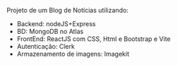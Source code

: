 Projeto de um Blog de Notícias utilizando:

- Backend: nodeJS+Express
- BD: MongoDB no Atlas
- FrontEnd: ReactJS com CSS, Html e Bootstrap e Vite
- Autenticação: Clerk
- Armazenamento de imagens: Imagekit


